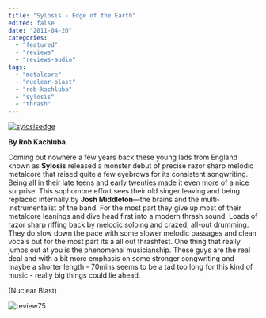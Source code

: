 ```yaml
---
title: "Sylosis - Edge of the Earth"
edited: false
date: "2011-04-20"
categories:
  - "featured"
  - "reviews"
  - "reviews-audio"
tags:
  - "metalcore"
  - "nuclear-blast"
  - "rob-kachluba"
  - "sylosis"
  - "thrash"
---
```


[![](http://www.hellbound.ca/wp-content/uploads/2011/04/sylosisedge.jpg "sylosisedge")](http://www.hellbound.ca/wp-content/uploads/2011/04/sylosisedge.jpg)

**By Rob Kachluba**

Coming out nowhere a few years back these young lads from England known as **Sylosis** released a monster debut of precise razor sharp melodic metalcore that raised quite a few eyebrows for its consistent songwriting. Being all in their late teens and early twenties made it even more of a nice surprise. This sophomore effort sees their old singer leaving and being replaced internally by **Josh Middleton**—the brains and the multi-instrumentalist of the band. For the most part they give up most of their metalcore leanings and dive head first into a modern thrash sound. Loads of razor sharp riffing back by melodic soloing and crazed, all-out drumming. They do slow down the pace with some slower melodic passages and clean vocals but for the most part its a all out thrashfest. One thing that really jumps out at you is the phenomenal musicianship. These guys are the real deal and with a bit more emphasis on some stronger songwriting and maybe a shorter length - 70mins seems to be a tad too long for this kind of music - really big things could lie ahead.

(Nuclear Blast)

![](http://www.hellbound.ca/wp-content/uploads/2009/09/review75.png "review75")
